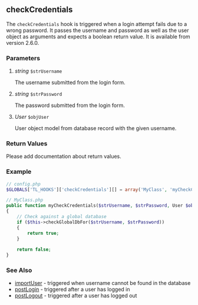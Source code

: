 checkCredentials
----------------

The ```checkCredentials``` hook is triggered when a login attempt fails due to a wrong password. It passes the username and password as well as the user object as arguments and expects a boolean return value. It is available from version 2.6.0.


### Parameters ###

1. *string* ```$strUsername```

	The username submitted from the login form.

2. *string* ```$strPassword```

	The password submitted from the login form.

3. *User* ```$objUser```

	User object model from database record with the given username.


### Return Values ###

<span class="undocumented">Please add documentation about return values.</span>


### Example ###

```php
// config.php
$GLOBALS['TL_HOOKS']['checkCredentials'][] = array('MyClass', 'myCheckCredentials');

// MyClass.php
public function myCheckCredentials($strUsername, $strPassword, User $objUser)
{
    // Check against a global database
    if ($this->checkGlobalDbFor($strUsername, $strPassword))
    {
        return true;
    }
 
    return false;
}
``` 


### See Also ###

- [importUser](importUser.md) - triggered when username cannot be found in the database
- [postLogin](postLogin.md) - triggered after a user has logged in
- [postLogout](postLogout.md) - triggered after a user has logged out
